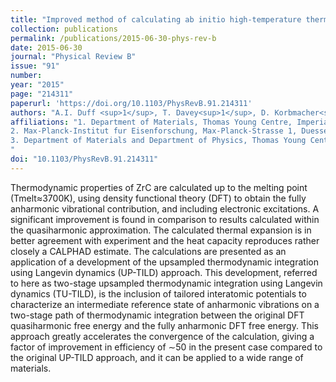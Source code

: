 ```yaml
---
title: "Improved method of calculating ab initio high-temperature thermodynamic properties with application to ZrC"
collection: publications
permalink: /publications/2015-06-30-phys-rev-b
date: 2015-06-30
journal: "Physical Review B"
issue: "91"
number: 
year: "2015"
page: "214311"
paperurl: 'https://doi.org/10.1103/PhysRevB.91.214311'
authors: "A.I. Duff <sup>1</sup>, T. Davey<sup>1</sup>, D. Korbmacher<sup>2</sup>, A. Glensk<sup>2</sup>, B. Grabowski<sup>2</sup>, J. Neugebauer<sup>2</sup>, M.W. Finnis<sup>3</sup>"
affiliations: "1. Department of Materials, Thomas Young Centre, Imperial College London, Exhibition Road, London SW7 2AZ, UK <br>
2. Max-Planck-Institut fur Eisenforschung, Max-Planck-Strasse 1, Duesseldorf 40237, Germany <br>
3. Department of Materials and Department of Physics, Thomas Young Centre, Imperial College London, Exhibition Road, London SW7 2AZ, UK
"
doi: "10.1103/PhysRevB.91.214311"
---
```

Thermodynamic properties of ZrC are calculated up to the melting point (Tmelt≈3700K), using density functional theory (DFT) to obtain the fully anharmonic vibrational contribution, and including electronic excitations. A significant improvement is found in comparison to results calculated within the quasiharmonic approximation. The calculated thermal expansion is in better agreement with experiment and the heat capacity reproduces rather closely a CALPHAD estimate. The calculations are presented as an application of a development of the upsampled thermodynamic integration using Langevin dynamics (UP-TILD) approach. This development, referred to here as two-stage upsampled thermodynamic integration using Langevin dynamics (TU-TILD), is the inclusion of tailored interatomic potentials to characterize an intermediate reference state of anharmonic vibrations on a two-stage path of thermodynamic integration between the original DFT quasiharmonic free energy and the fully anharmonic DFT free energy. This approach greatly accelerates the convergence of the calculation, giving a factor of improvement in efficiency of ∼50 in the present case compared to the original UP-TILD approach, and it can be applied to a wide range of materials.
